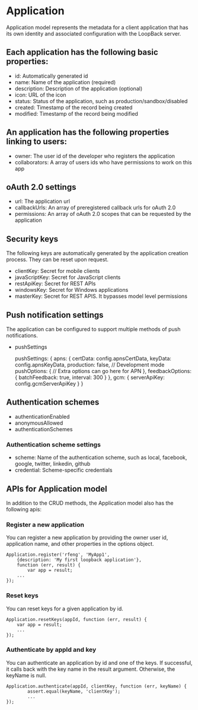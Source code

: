 # Application

Application model represents the metadata for a client application that has its
own identity and associated configuration with the LoopBack server.

## Each application has the following basic properties:

* id: Automatically generated id
* name: Name of the application (required)
* description: Description of the application (optional)
* icon: URL of the icon
* status: Status of the application, such as production/sandbox/disabled
* created: Timestamp of the record being created
* modified: Timestamp of the record being modified

## An application has the following properties linking to users:

* owner: The user id of the developer who registers the application
* collaborators: A array of users ids who have permissions to work on this app

## oAuth 2.0 settings

* url: The application url
* callbackUrls: An array of preregistered callback urls for oAuth 2.0
* permissions: An array of oAuth 2.0 scopes that can be requested by the application

## Security keys

The following keys are automatically generated by the application creation
process. They can be reset upon request.

* clientKey: Secret for mobile clients
* javaScriptKey: Secret for JavaScript clients
* restApiKey: Secret for REST APIs
* windowsKey: Secret for Windows applications
* masterKey: Secret for REST APIS. It bypasses model level permissions

## Push notification settings

The application can be configured to support multiple methods of push notifications.

* pushSettings


     pushSettings: {
        apns: {
          certData: config.apnsCertData,
          keyData: config.apnsKeyData,
          production: false, // Development mode
          pushOptions: {
            // Extra options can go here for APN
          },
          feedbackOptions: {
            batchFeedback: true,
            interval: 300
          }
        },
        gcm: {
          serverApiKey: config.gcmServerApiKey
        }
      }


## Authentication schemes

* authenticationEnabled
* anonymousAllowed
* authenticationSchemes

### Authentication scheme settings

* scheme: Name of the authentication scheme, such as local, facebook, google,
twitter, linkedin, github
* credential: Scheme-specific credentials

## APIs for Application model

In addition to the CRUD methods, the Application model also has the following
apis:

### Register a new application

You can register a new application by providing the owner user id, application
name, and other properties in the options object.

    Application.register('rfeng', 'MyApp1',
        {description: 'My first loopback application'},
        function (err, result) {
            var app = result;
        ...
    });

### Reset keys

You can reset keys for a given application by id.

    Application.resetKeys(appId, function (err, result) {
        var app = result;
        ...
    });

### Authenticate by appId and key

You can authenticate an application by id and one of the keys. If successful,
it calls back with the key name in the result argument. Otherwise, the
keyName is null.

    Application.authenticate(appId, clientKey, function (err, keyName) {
            assert.equal(keyName, 'clientKey');
            ...
    });


